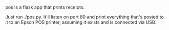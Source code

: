 pos is a flask app that prints receipts.

Just run ./pos.py. It'll listen on port 80 and print everything that's posted
to it to an Epson POS printer, assuming it exists and is connected via USB.
